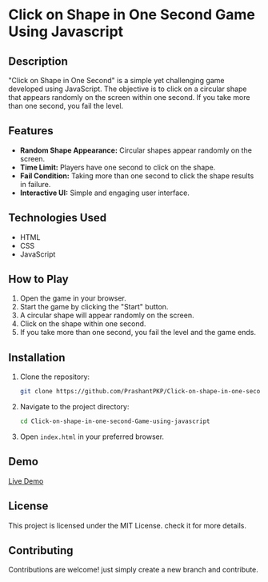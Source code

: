 # Click on Shape in One Second Game Using Javascript

## Description

"Click on Shape in One Second" is a simple yet challenging game developed using JavaScript. The objective is to click on a circular shape that appears randomly on the screen within one second. If you take more than one second, you fail the level.

## Features

- **Random Shape Appearance:** Circular shapes appear randomly on the screen.
- **Time Limit:** Players have one second to click on the shape.
- **Fail Condition:** Taking more than one second to click the shape results in failure.
- **Interactive UI:** Simple and engaging user interface.

## Technologies Used

- HTML
- CSS
- JavaScript

## How to Play

1. Open the game in your browser.
2. Start the game by clicking the "Start" button.
3. A circular shape will appear randomly on the screen.
4. Click on the shape within one second.
5. If you take more than one second, you fail the level and the game ends.

## Installation

1. Clone the repository:
    ```bash
    git clone https://github.com/PrashantPKP/Click-on-shape-in-one-second-Game-using-javascript.git
    ```
2. Navigate to the project directory:
    ```bash
    cd Click-on-shape-in-one-second-Game-using-javascript
    ```
3. Open `index.html` in your preferred browser.

## Demo

[Live Demo](https://prashantparshuramkar.host20.uk/projects/8_click-shapes-javascript-game-master/)


## License

This project is licensed under the MIT License. check it for more details.

## Contributing

Contributions are welcome! just simply create a new branch and contribute.
